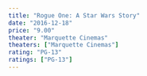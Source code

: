 ```yaml
---
title: "Rogue One: A Star Wars Story"
date: "2016-12-18"
price: "9.00"
theater: "Marquette Cinemas"
theaters: ["Marquette Cinemas"]
rating: "PG-13"
ratings: ["PG-13"]
---
```

